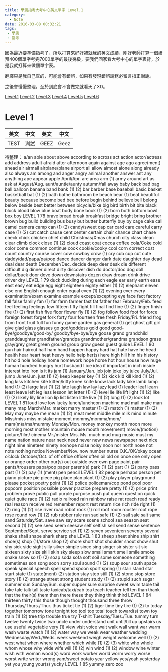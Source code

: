 ```yaml
---
title: 學測指考大考中心英文單字 Level.1
category:
  - Note
date: 2016-03-08 00:32:21
tags:
 - 學測
 - 指考
---
```



因為最近要準備指考了，所以打算來好好補就我的英文成績，剛好老師打算一個禮拜400個單字考完7000單字的最後幾級，要我們回家看大考中心的單字表背，於是我就打算來做個單字表。

翻譯只是我自己查的，可能會有錯誤，如果有發現錯誤請務必留言指正謝謝。

之後會慢慢整理，至於到底會不會做完就看天了XD。

<!--more-->

[Level.1](/note-2016-0308學測指考大考中心英文單字-Level-1/)
[Level.2](/note-2016-0308學測指考大考中心英文單字-Level-2/)
[Level.3](/note-2016-0308學測指考大考中心英文單字-Level-3/)
[Level.4](/note-2016-0308學測指考大考中心英文單字-Level-4/)
[Level.5](/note-2016-0308學測指考大考中心英文單字-Level-5/)
[Level.6](/note-2016-0308學測指考大考中心英文單字-Level-6/)

# Level 1

|英文|中文|英文|中文|
|-------|--|--|--|
|TEST|測試|GEEZ|Geez|


待整理：
a/an
able
about
above
according to
across
act
action
actor/actress
add
address
adult
afraid
after
afternoon
again
against
age
ago
agree(ment)
ahead
air
airmail
airplane/plane
airport
all
allow
almost
alone
along
already
also
always
am
among
and
anger
angry
animal
another
answer
ant
any
anything
ape
appear
apple
April/Apr.
are
area
arm (1)
army
around
art
as
ask
at
August/Aug.
aunt/auntie/aunty
autumn/fall
away
baby
back
bad
bag
ball
balloon
banana
band
bank (1) (2)
bar
barber
base
baseball
basic
basket
basketball
bat (1) (2)
bath
bathe
bathroom
be
beach
bear (1)
beat
beautiful
beauty
because
become
bed
bee
before
begin
behind
believe
bell
belong
below
beside
best
better
between
bicycle/bike
big
bird
birth
bit
bite
black
block
blood
blow
blue
boat
body
bone
book (1) (2)
born
both
bottom
bowl
box
boy 
LEVEL 1
 78
brave
bread
break
breakfast
bridge
bright
bring
brother
brown
bug
build
building
bus
busy
but
butter
butterfly
buy
by
cage
cake
call
camel
camera
camp
can (1) (2)
candy/sweet
cap
car
card
care
careful
carry
case (1) (2)
cat
catch
cause
cent
center
certain
chair
chance
chart
chase
check
chick
chicken
chief
child
Christmas/Xmas
church
city
class
clean
clear
climb
clock
close (1) (2)
cloud
coast
coat
cocoa
coffee
cola/Coke
cold
color
come
common
continue
cook
cookie/cooky
cool
corn
correct
cost
count
country
course
cover
cow
cowboy
crow (1)
cry
cub
cup
cut
cute
daddy/dad/papa/pa/pop
dance
dancer
danger
dark
date
daughter
day
dead
deal
dear
death
December/Dec.
decide
deep
deer
desk
die
different
difficult
dig
dinner
direct
dirty
discover
dish
do
doctor/doc
dog
doll
dollar/buck
door
dove
down
downstairs
dozen
draw
dream
drink
drive
driver
dry 
LEVEL 1
 79
duck
duckling
during
each
eagle
ear
early
earth
ease
east
easy
eat
edge
egg
eight
eighteen
eighty
either (1) (2)
elephant
eleven
else
end
English
enough
enter
equal
even (1) (2)
evening
ever
every
examination/exam
examine
example
except/excepting
eye
face
fact
factory
fall
false
family
fan (1)
far
farm
farmer
fast
fat
father
fear
February/Feb.
feed
feel
feeling
feelings
few
fifteen
fifty
fight
fill
final
find
fine (1) (2)
finger
finish
fire (1) (2)
first
fish
five
floor
flower
fly (1) (2)
fog
follow
food
foot
for
force
foreign
forest
forget
fork
forty
four
fourteen
free
fresh
Friday/Fri.
friend
frog
from
front
fruit
full
fun
funny
game
garden
gas
general (1)
get
ghost
gift
girl
give
glad
glass
glasses
go
god/goddess
gold
good
good-bye/goodbye/good-by/
goodby/bye-bye/bye
goose
grand
grandchild
granddaughter
grandfather/grandpa
grandmother/grandma
grandson
grass
gray/grey
great
green
ground
group
grow
guess
guest
guide 
LEVEL 1
 80
gun
hair
haircut
half
ham
hand
happen
happy
hard
hat
hate
have
he
head
health
hear
heart
heat
heavy
hello
help
her(s)
here
high
hill
him
his
history
hit
hold
hole
holiday
home
homework
hope
horse
hot
hour
house
how
huge
human
hundred
hungry
hurt
husband
I
ice
idea
if
important
in
inch
inside
interest
into
iron
is
it
its
jam (1)
January/Jan.
job
join
joke
joy
juice
July/Jul.
jump
June/Jun.
just (1) (2)
keep
keeper
key (1) (2)
kick
kid
kill
kind (1) (2)
king
kiss
kitchen
kite
kitten/kitty
knee
knife
know
lack
lady
lake
lamb
lamp
land (1) (2)
large
last (1) (2)
late
laugh
law
lay
lazy
lead (1)
leader
leaf
learn
least
leave
left
leg
less
lesson
let
letter (1) (2)
level
lie
life
lift
light (1) (2)
like (1) (2)
likely
lily
line
lion
lip
list
listen
little
live (1) (2)
long (1) (2)
look
lot 
LEVEL 1
 81
loud
love
low
lucky
lunch/luncheon
machine
mad
mail
make
man
many
map
March/Mar.
market
marry
master (1) (2)
match (1)
matter (1) (2)
May
may
maybe
me
mean (1) (2)
meat
meet
middle
mile
milk
mind
minute
Miss/miss
miss
mistake
moment
mommy/momma/mom/
mam(m)a/ma/mummy
Monday/Mon.
money
monkey
month
moon
more
morning
most
mother
mountain
mouse
mouth
move(ment)
movie/(motion) picture/film/
 cinema
Mr./mister
Mrs.
Ms.
much
mud
mug
music
must
my
name
nation
nature
near
neck
need
never
new
news
newspaper
next
nice
night
nine
nineteen
ninety
no/nope
noise
noisy
noon
nor
north
nose
not
note
nothing
notice
November/Nov.
now
number
nurse
O.K./OK/okay
ocean
o’clock
October/Oct.
of
off
office
officer
often
oil
old
on
once
one
only
open
or
orange
order
other
our(s)
out
outside
over
own
page
paint
pair
pants/trousers
papa/pop
paper
parent(s)
park (1) (2)
part (1) (2)
party
pass
past (1) (2)
pay (1) (ment)
pen
pencil 
LEVEL 1
 82
people
perhaps
person
pet
piano
picture
pie
piece
pig
place
plan
plant (1) (2)
play
player
playground
please
pocket
poetry
point (1) (2)
police
policeman/cop
pond
pool
poor
popcorn
position
possible
power
practice
prepare
pretty (1) (2)
price
print
problem
prove
public
pull
purple
purpose
push
put
queen
question
quick
quiet
quite
race (1) (2)
radio
railroad
rain
rainbow
raise
rat
reach
read
ready
real
reason
receive
red
remember
report
rest
return
rice
rich
ride
right (1) (2)
ring (1) (2)
rise
river
road
robot
rock (1)
roll
roof
room
rooster
root
rope
rose
round
row (1) (2)
rub
rubber
rule
run
sad
safe (1) (2)
sail
sale
salt
same
sand
Saturday/Sat.
save
saw
say
scare
scene
school
sea
season
seat
second (1) (2)
see
seed
seem
seesaw
self
selfish
sell
send
sense
sentence
September/Sept.
serve
service
set (1) (2)
seven
seventeen
seventy
several
shake
shall
shape
shark
sharp
she 
LEVEL 1
 83
sheep
sheet
shine
ship
shirt
shoe(s)
shop (1)/store
shop (2)
shore
short
shot
shoulder
shout
show
shut
shy
sick
side
sight
silly
silver
simple
since
sing
singer
sir
sister
sit
six
sixteen
sixty
size
skill
skin
sky
sleep
slow
small
smart
smell
smile
smoke
snake
snow
so (1) (2)
soap
soda
sofa
soft
soil
some
someone
something
sometimes
son
song
soon
sorry
soul
sound (1) (2)
soup
sour
south
space
speak
special
speech
spell
spend
spoon
sport
spring (1)
stair
stand
star
start
state (1)
state(ment) (2)
station
stay
step
still (1) (2)
stone
stop
store
story (1) (2)
strange
street
strong
student
study (1) (2)
stupid
such
sugar
summer
sun
Sunday/Sun.
super
supper
sure
surprise
sweet
swim
table
tail
take
tale
talk
tall
taste
taxicab/taxi/cab
tea
teach
teacher
tell
ten
than
thank
that
the
their(s)
them
then
there
these
they
thing
think
third 
LEVEL 1
 84
thirteen
thirty
this
those
though
thought
thousand
three
throw
Thursday/Thurs./Thur.
thus
ticket
tie (1) (2)
tiger
time
tiny
tire (1) (2)
to
today
together
tomorrow
tone
tonight
too
tool
top
total
touch
toward(s)
town
toy
train (1) (2)
tree
trip
trouble
true
try
T-shirt
Tuesday/Tues./Tue.
tummy
turn
twelve
twenty
twice
two
uncle
under
understand
unit
until/till
up
upstairs
us
use
useful
vegetable
very (1)
view
visit
voice
wait
walk
wall
want
war
warm
wash
waste
watch (1) (2)
water
way
we
weak
wear
weather
wedding
Wednesday/Wed./Weds.
week
weekend
weigh
weight
welcome
well (1) (2)
west
what
when
where
whether
which
while (1) (2) (3)
white
who
whole
whom
whose
why
wide
wife
will (1) (2)
win
wind (1) (2)
window
wine
winter
wish
with
woman
wood(s)
word
work
worker
world
worm
worry
worse
worst
write
writer
wrong
yam/sweet potato
year
yellow
yes/yeah
yesterday
yet
you
young
your(s)
yucky 
LEVEL 1
 85
yummy
zero
zoo